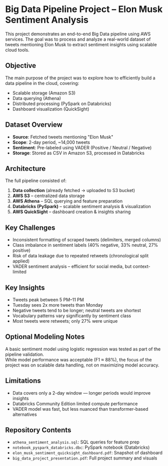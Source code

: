 # Big Data Pipeline Project – Elon Musk Sentiment Analysis

This project demonstrates an end-to-end Big Data pipeline using AWS services. The goal was to process and analyze a real-world dataset of tweets mentioning Elon Musk to extract sentiment insights using scalable cloud tools.

## Objective

The main purpose of the project was to explore how to efficiently build a data pipeline in the cloud, covering:
- Scalable storage (Amazon S3)
- Data querying (Athena)
- Distributed processing (PySpark on Databricks)
- Dashboard visualization (QuickSight)

## Dataset Overview

- **Source**: Fetched tweets mentioning "Elon Musk"
- **Scope**: 2-day period, ~14,000 tweets
- **Sentiment**: Pre-labeled using VADER (Positive / Neutral / Negative)
- **Storage**: Stored as CSV in Amazon S3, processed in Databricks

## Architecture

The full pipeline consisted of:

1. **Data collection** (already fetched → uploaded to S3 bucket)
2. **AWS S3** – centralized data storage
3. **AWS Athena** – SQL querying and feature preparation
4. **Databricks (PySpark)** – scalable sentiment analysis & visualization
5. **AWS QuickSight** – dashboard creation & insights sharing

## Key Challenges

- Inconsistent formatting of scraped tweets (delimiters, merged columns)
- Class imbalance in sentiment labels (40% negative, 33% neutral, 27% positive)
- Risk of data leakage due to repeated retweets (chronological split applied)
- VADER sentiment analysis – efficient for social media, but context-limited

## Key Insights

- Tweets peak between 5 PM–11 PM
- Tuesday sees 2x more tweets than Monday
- Negative tweets tend to be longer; neutral tweets are shortest
- Vocabulary patterns vary significantly by sentiment class
- Most tweets were retweets; only 27% were unique

## Optional Modeling Notes

A basic sentiment model using logistic regression was tested as part of the pipeline validation.  
While model performance was acceptable (F1 ≈ 88%), the focus of the project was on scalable data handling, not on maximizing model accuracy.

## Limitations

- Data covers only a 2-day window — longer periods would improve insights
- Databricks Community Edition limited compute performance
- VADER model was fast, but less nuanced than transformer-based alternatives

## Repository Contents

- `athena_sentiment_analysis.sql`: SQL queries for feature prep
- `notebook_pyspark_databricks.dbc`: PySpark notebook (Databricks)
- `elon_musk_sentiment_quicksight_dashboard.pdf`: Snapshot of dashboard
- `big_data_project_presentation.pdf`: Full project summary and visuals
